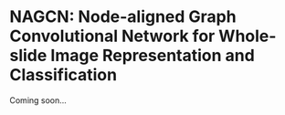 # NAGCN: Node-aligned Graph Convolutional Network for Whole-slide Image Representation and Classification
Coming soon...

